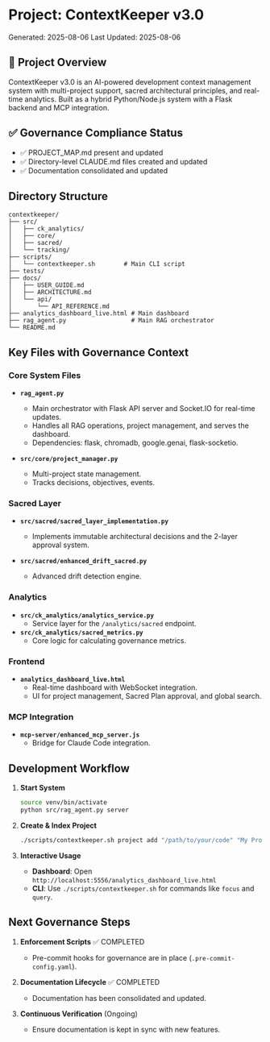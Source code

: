# Project: ContextKeeper v3.0
Generated: 2025-08-06
Last Updated: 2025-08-06

## 🎯 Project Overview
ContextKeeper v3.0 is an AI-powered development context management system with multi-project support, sacred architectural principles, and real-time analytics. Built as a hybrid Python/Node.js system with a Flask backend and MCP integration.

## ✅ Governance Compliance Status
- ✅ PROJECT_MAP.md present and updated
- ✅ Directory-level CLAUDE.md files created and updated
- ✅ Documentation consolidated and updated

## Directory Structure
```
contextkeeper/
├── src/
│   ├── ck_analytics/
│   ├── core/
│   ├── sacred/
│   └── tracking/
├── scripts/
│   └── contextkeeper.sh        # Main CLI script
├── tests/
├── docs/
│   ├── USER_GUIDE.md
│   ├── ARCHITECTURE.md
│   └── api/
│       └── API_REFERENCE.md
├── analytics_dashboard_live.html # Main dashboard
├── rag_agent.py                  # Main RAG orchestrator
└── README.md
```

## Key Files with Governance Context

### Core System Files
- **`rag_agent.py`**
  - Main orchestrator with Flask API server and Socket.IO for real-time updates.
  - Handles all RAG operations, project management, and serves the dashboard.
  - Dependencies: flask, chromadb, google.genai, flask-socketio.

- **`src/core/project_manager.py`**
  - Multi-project state management.
  - Tracks decisions, objectives, events.

### Sacred Layer
- **`src/sacred/sacred_layer_implementation.py`**
  - Implements immutable architectural decisions and the 2-layer approval system.

- **`src/sacred/enhanced_drift_sacred.py`**
  - Advanced drift detection engine.

### Analytics
- **`src/ck_analytics/analytics_service.py`**
  - Service layer for the `/analytics/sacred` endpoint.
- **`src/ck_analytics/sacred_metrics.py`**
  - Core logic for calculating governance metrics.

### Frontend
- **`analytics_dashboard_live.html`**
  - Real-time dashboard with WebSocket integration.
  - UI for project management, Sacred Plan approval, and global search.

### MCP Integration
- **`mcp-server/enhanced_mcp_server.js`**
  - Bridge for Claude Code integration.

## Development Workflow

1. **Start System**
   ```bash
   source venv/bin/activate
   python src/rag_agent.py server
   ```

2. **Create & Index Project**
   ```bash
   ./scripts/contextkeeper.sh project add "/path/to/your/code" "My Project"
   ```

3. **Interactive Usage**
   - **Dashboard**: Open `http://localhost:5556/analytics_dashboard_live.html`
   - **CLI**: Use `./scripts/contextkeeper.sh` for commands like `focus` and `query`.

## Next Governance Steps

1. **Enforcement Scripts** ✅ COMPLETED
   - Pre-commit hooks for governance are in place (`.pre-commit-config.yaml`).

2. **Documentation Lifecycle** ✅ COMPLETED
   - Documentation has been consolidated and updated.

3. **Continuous Verification** (Ongoing)
   - Ensure documentation is kept in sync with new features.
